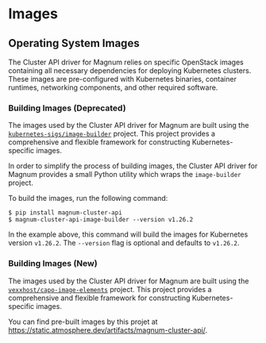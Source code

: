 # Images

## Operating System Images

The Cluster API driver for Magnum relies on specific OpenStack images containing
all necessary dependencies for deploying Kubernetes clusters. These images are
pre-configured with Kubernetes binaries, container runtimes, networking
components, and other required software.


### Building Images (Deprecated)

The images used by the Cluster API driver for Magnum are built using the
[`kubernetes-sigs/image-builder`](https://github.com/kubernetes-sigs/image-builder)
project. This project provides a comprehensive and flexible framework for
constructing Kubernetes-specific images.

In order to simplify the process of building images, the Cluster API driver for
Magnum provides a small Python utility which wraps the `image-builder` project.

To build the images, run the following command:

```console
$ pip install magnum-cluster-api
$ magnum-cluster-api-image-builder --version v1.26.2
```

In the example above, this command will build the images for Kubernetes version
`v1.26.2`. The `--version` flag is optional and defaults to `v1.26.2`.

### Building Images (New)

The images used by the Cluster API driver for Magnum are built using the
[`vexxhost/capo-image-elements`](https://github.com/vexxhost/capo-image-elements)
project. This project provides a comprehensive and flexible framework for
constructing Kubernetes-specific images.

You can find pre-built images by this projet at
https://static.atmosphere.dev/artifacts/magnum-cluster-api/.
